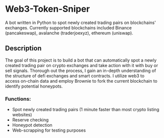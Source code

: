 # Web3-Token-Sniper

A bot written in Python to spot newly created trading pairs on blockchains' exchanges. Currently supported blockchains included Binance (pancakeswap), avalanche (traderjoexyz), ethereum (uniswap).

## Description

The goal of this project is to build a bot that can automatically spot a newly created trading pair on crypto exchanges and take action with it with buy or sell signals. Thorough out the process, I gain an in-depth understanding of the structure of defi exchanges and smart contracts. I utilize web3 to access on-chain data and employ Brownie to fork the current blockchain to identify potential honeypots.

### Functions:

* Spot newly created trading pairs (1 minute faster than most crypto listing websites)
* Reserve checking
* Honeypot detection
* Web-scrapping for testing purposes

